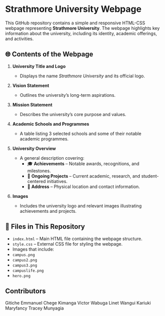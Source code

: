 # Strathmore University Webpage

This GitHub repository contains a simple and responsive HTML-CSS webpage representing **Strathmore University**. The webpage highlights key information about the university, including its identity, academic offerings, and activities.

## 🌐 Contents of the Webpage

1. **University Title and Logo**
   - Displays the name *Strathmore University* and its official logo.

2. **Vision Statement**
   - Outlines the university’s long-term aspirations.

3. **Mission Statement**
   - Describes the university’s core purpose and values.

4. **Academic Schools and Programmes**
   - A table listing 3 selected schools and some of their notable academic programmes.

5. **University Overview**
   - A general description covering:
     - 🎓 **Achievements** – Notable awards, recognitions, and milestones.
     - 🧪 **Ongoing Projects** – Current academic, research, and student-centered initiatives.
     - 📍 **Address** – Physical location and contact information.

6. **Images**
   - Includes the university logo and relevant images illustrating achievements and projects.

## 📁 Files in This Repository

- `index.html` – Main HTML file containing the webpage structure.
- `style.css` – External CSS file for styling the webpage.
- Images that include:
 - `campus.png`
 - `campus2.png`
 - `campus3.png`
 - `campuslife.png`
 - `hero.png`

## Contributors

Gitiche Emmanuel Chege
Kimanga Victor
Wabuga Linet Wangui
Kariuki Maryfancy
Tracey Munyagia